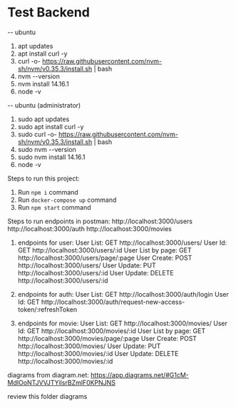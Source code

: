 # Test Backend

-- ubuntu

1. apt updates
2. apt install curl -y
3. curl -o- https://raw.githubusercontent.com/nvm-sh/nvm/v0.35.3/install.sh | bash
4. nvm --version
5. nvm install 14.16.1
6. node -v

-- ubuntu (administrator)

1. sudo apt updates
2. sudo apt install curl -y
3. sudo curl -o- https://raw.githubusercontent.com/nvm-sh/nvm/v0.35.3/install.sh | bash
4. sudo nvm --version
5. sudo nvm install 14.16.1
6. node -v

Steps to run this project:

1. Run `npm i` command
2. Run `docker-compose up` command
3. Run `npm start` command

Steps to run endpoints in postman:
http://localhost:3000/users
http://localhost:3000/auth
http://localhost:3000/movies

1. endpoints for user:
User List: GET http://localhost:3000/users/
User Id: GET http://localhost:3000/users/:id
User List by page: GET http://localhost:3000/users/page/:page
User Create: POST http://localhost:3000/users/
User Update: PUT http://localhost:3000/users/:id
User Update: DELETE http://localhost:3000/users/:id

2. endpoints for auth:
User List: GET http://localhost:3000/auth/login
User Id: GET http://localhost:3000/auth/request-new-access-token/:refreshToken

3. endpoints for movie:
User List: GET http://localhost:3000/movies/
User Id: GET http://localhost:3000/movies/:id
User List by page: GET http://localhost:3000/movies/page/:page
User Create: POST http://localhost:3000/movies/
User Update: PUT http://localhost:3000/movies/:id
User Update: DELETE http://localhost:3000/movies/:id

diagrams from diagram.net:
https://app.diagrams.net/#G1cM-MdIOoNTJVVJTYiIsrBZmlF0KPNJNS

review this folder diagrams